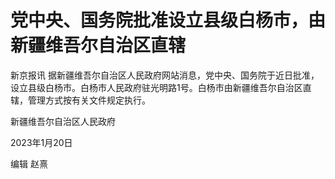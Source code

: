 # 党中央、国务院批准设立县级白杨市，由新疆维吾尔自治区直辖

新京报讯
据新疆维吾尔自治区人民政府网站消息，党中央、国务院于近日批准，设立县级白杨市。白杨市人民政府驻光明路1号。白杨市由新疆维吾尔自治区直辖，管理方式按有关文件规定执行。

新疆维吾尔自治区人民政府

2023年1月20日

编辑 赵熹

